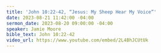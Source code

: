 ```yaml
---
title: 'John 10:22-42, “Jesus: My Sheep Hear My Voice”'
date: 2023-08-21 11:42:00 -04:00
sermon_date: 2023-08-20 09:00:00 -04:00
speaker: Jamie Moore
bible_text: John 10:22-42
video_url: https://www.youtube.com/embed/2L4BhJCUtUk
---
```


